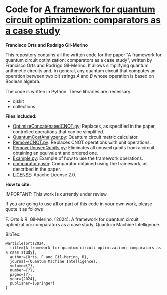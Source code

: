# Code for [A framework for quantum circuit optimization: comparators as a case study](https://link.springer.com/journal/42484)

**Francisco Orts and Rodrigo Gil-Merino**

This repository contains all the written code for the paper "A framework for quantum circuit optimization: comparators as a case study", written by Francisco Orts and Rodrigo Gil-Merino. It allows simplifying quantum arithmetic circuits and, in general, any quantum circuit that computes an operation between two bit strings $A$ and $B$ whose operation is based on Boolean algebra.

The code is written in Python. These libraries are necessary:
* qiskit
* collections 

**Files included:**
* [OptimizeConcatenatedCNOT.py](https://github.com/2forts/QuantumMeter/blob/main/OptimizeConcatenatedCNOT.py): Replaces, as specified in the paper, controlled operations that can be simplified.
* [QuantumCostAnalyzer.py](https://github.com/2forts/QuantumMeter/blob/main/QuantumCostAnalyzer.py): Quantum circuit metric calculator.
* [RemoveCNOT.py](https://github.com/2forts/QuantumMeter/blob/main/RemoveCNOT.py): Replaces CNOT operations with unit operations.
* [RemoveUnusedQubits.py](https://github.com/2forts/QuantumMeter/blob/main/RemoveUnusedQubits.py): Eliminates all unused qubits from a circuit, obtaining an equivalent and ordered one.
* [Example.py](https://github.com/2forts/QuantumMeter/blob/main/Example.py): Example of how to use the framework operations.
* [comparator.qasm](https://github.com/2forts/QuantumMeter/blob/main/comparator.qasm): Comparator obtained using the framework, as described in the paper.
* [LiCENSE](https://github.com/2forts/QuantumMeter/blob/main/LICENSE): Apache License 2.0.

**How to cite:**

IMPORTANT: This work is currently under review.

If you are going to use all or part of this code in your own work, please quote it as follows

F. Orts & R. Gil-Merino. (2024). A framework for quantum circuit optimization: comparators as a case study. Quantum Machine Intelligence.

BibTex:
```{bibtex}
@article{orts2024,
  title={A framework for quantum circuit optimization: comparators as a case study},
  author={Orts, F and Gil-Merino, R},
  journal={Quantum Machine Intelligence},
  volume={?},
  number={?},
  pages={?},
  year={2024},
  publisher={Springer}
}
```
